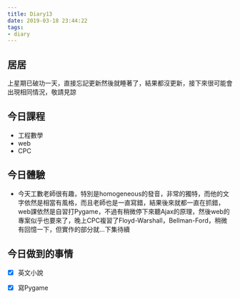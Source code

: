 ```yaml
---
title: Diary13
date: 2019-03-18 23:44:22
tags: 
- diary
---
```


## 居居

上星期已破功一天，直接忘記更新然後就睡著了，結果都沒更新，接下來很可能會出現相同情況，敬請見諒


## 今日課程

* 工程數學
* web
* CPC

## 今日體驗

* 今天工數老師很有趣，特別是homogeneous的發音，非常的獨特，而他的文字依然是相當有風格，而且老師也是一直寫錯，結果後來就都一直在抓錯，web課依然是自習打Pygame，不過有稍微停下來聽Ajax的原理，然後web的專案似乎也要來了，晚上CPC複習了Floyd-Warshall，Bellman-Ford，稍微有回憶一下，但實作的部分就...下集待續

## 今日做到的事情

* [x] 英文小說
* [x] 寫Pygame

